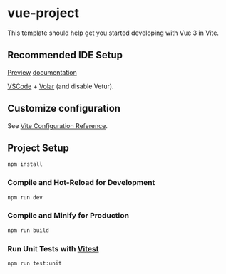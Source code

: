 # vue-project

This template should help get you started developing with Vue 3 in Vite.

## Recommended IDE Setup
[Preview](https://nabiulindamir.github.io/Labs_Kravets/docs/index.html)
[documentation](https://nabiulindamir.github.io/Labs_Kravets/index.html)


[VSCode](https://code.visualstudio.com/) + [Volar](https://marketplace.visualstudio.com/items?itemName=Vue.volar) (and disable Vetur).

## Customize configuration

See [Vite Configuration Reference](https://vitejs.dev/config/).

## Project Setup

```sh
npm install
```

### Compile and Hot-Reload for Development

```sh
npm run dev
```

### Compile and Minify for Production

```sh
npm run build
```

### Run Unit Tests with [Vitest](https://vitest.dev/)

```sh
npm run test:unit
```
